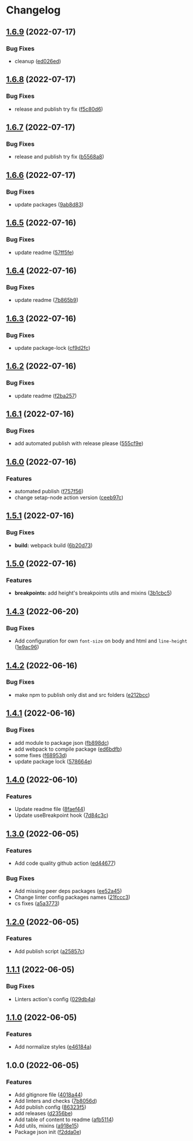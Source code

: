 # Changelog

## [1.6.9](https://github.com/furdzik/css-in-js-styles-utils/compare/v1.6.8...v1.6.9) (2022-07-17)


### Bug Fixes

* cleanup ([ed026ed](https://github.com/furdzik/css-in-js-styles-utils/commit/ed026ed44b12c5487f13b0795a4474b98fd4a58d))

## [1.6.8](https://github.com/furdzik/css-in-js-styles-utils/compare/v1.6.7...v1.6.8) (2022-07-17)


### Bug Fixes

* release and publish try fix ([f5c80d6](https://github.com/furdzik/css-in-js-styles-utils/commit/f5c80d6b6ccfc88f3b77d96f0f4b256db9b5076d))

## [1.6.7](https://github.com/furdzik/css-in-js-styles-utils/compare/v1.6.6...v1.6.7) (2022-07-17)


### Bug Fixes

* release and publish try fix ([b5568a8](https://github.com/furdzik/css-in-js-styles-utils/commit/b5568a8b9ad8d6a955f02e1dfc975f801fde691b))

## [1.6.6](https://github.com/furdzik/css-in-js-styles-utils/compare/v1.6.5...v1.6.6) (2022-07-17)


### Bug Fixes

* update packages ([9ab8d83](https://github.com/furdzik/css-in-js-styles-utils/commit/9ab8d832447922ebc7855f714b5565b67b4ab88c))

## [1.6.5](https://github.com/furdzik/css-in-js-styles-utils/compare/v1.6.4...v1.6.5) (2022-07-16)


### Bug Fixes

* update readme ([57ff5fe](https://github.com/furdzik/css-in-js-styles-utils/commit/57ff5fef5a506c956cc7126ac73769b5933de291))

## [1.6.4](https://github.com/furdzik/css-in-js-styles-utils/compare/v1.6.3...v1.6.4) (2022-07-16)


### Bug Fixes

* update readme ([7b865b9](https://github.com/furdzik/css-in-js-styles-utils/commit/7b865b9c0278a60c34a9df79a949681a599b4b48))

## [1.6.3](https://github.com/furdzik/css-in-js-styles-utils/compare/v1.6.2...v1.6.3) (2022-07-16)


### Bug Fixes

* update package-lock ([cf9d2fc](https://github.com/furdzik/css-in-js-styles-utils/commit/cf9d2fc0ab927aff8840ba463fb9633e111a10da))

## [1.6.2](https://github.com/furdzik/css-in-js-styles-utils/compare/v1.6.1...v1.6.2) (2022-07-16)


### Bug Fixes

* update readme ([f2ba257](https://github.com/furdzik/css-in-js-styles-utils/commit/f2ba257fc80dc92d2d7c1e495f41612be0cc956d))

## [1.6.1](https://github.com/furdzik/css-in-js-styles-utils/compare/v1.6.0...v1.6.1) (2022-07-16)


### Bug Fixes

* add automated publish with release please ([555cf9e](https://github.com/furdzik/css-in-js-styles-utils/commit/555cf9e25982044d12a7a4cdf466d81a3a281ea5))

## [1.6.0](https://github.com/furdzik/css-in-js-styles-utils/compare/v1.5.1...v1.6.0) (2022-07-16)


### Features

* automated publish ([f757f56](https://github.com/furdzik/css-in-js-styles-utils/commit/f757f56e20242308d5b323deea21739833fbb873))
* change setap-node action version ([ceeb97c](https://github.com/furdzik/css-in-js-styles-utils/commit/ceeb97cb7ab9b8d275a22dd8eb6b291693854c4f))

## [1.5.1](https://github.com/furdzik/css-in-js-styles-utils/compare/v1.5.0...v1.5.1) (2022-07-16)


### Bug Fixes

* **build:** webpack build ([6b20d73](https://github.com/furdzik/css-in-js-styles-utils/commit/6b20d73b3eda7432737c4b6e27c259d30bb9f07a))

## [1.5.0](https://github.com/furdzik/css-in-js-styles-utils/compare/v1.4.3...v1.5.0) (2022-07-16)


### Features

* **breakpoints:** add height's breakpoints utils and mixins ([3b1cbc5](https://github.com/furdzik/css-in-js-styles-utils/commit/3b1cbc5f487c732cd8b4286cea76a3035eeafb52))

## [1.4.3](https://github.com/furdzik/css-in-js-styles-utils/compare/v1.4.2...v1.4.3) (2022-06-20)


### Bug Fixes

* Add configuration for own `font-size` on body and html and `line-height` ([1e9ac96](https://github.com/furdzik/css-in-js-styles-utils/commit/1e9ac96f700dd24a4345ea7928b43867f7f0b38f))

## [1.4.2](https://github.com/furdzik/css-in-js-styles-utils/compare/v1.4.1...v1.4.2) (2022-06-16)


### Bug Fixes

* make npm to publish only dist and src folders ([e212bcc](https://github.com/furdzik/css-in-js-styles-utils/commit/e212bccd7fcbe5e76b599d6aef337fbc2227f61f))

## [1.4.1](https://github.com/furdzik/css-in-js-styles-utils/compare/v1.4.0...v1.4.1) (2022-06-16)


### Bug Fixes

* add module to package json ([fb898dc](https://github.com/furdzik/css-in-js-styles-utils/commit/fb898dc306bbc51e05eb0d19c08e8af494ab20e9))
* add webpack to compile package ([ed6bdfb](https://github.com/furdzik/css-in-js-styles-utils/commit/ed6bdfb9e7fa6d30a4025cc86af4035c24a6c868))
* some fixes ([f68953d](https://github.com/furdzik/css-in-js-styles-utils/commit/f68953d4201ad86294a915767782a8d5907946f3))
* update package lock ([578664e](https://github.com/furdzik/css-in-js-styles-utils/commit/578664e79d0c2df66d2ac436163764b54665020d))

## [1.4.0](https://github.com/furdzik/css-in-js-styles-utils/compare/v1.3.0...v1.4.0) (2022-06-10)


### Features

* Update readme file ([8faef44](https://github.com/furdzik/css-in-js-styles-utils/commit/8faef448c79ff0e2a80b4233f23b0386691d281b))
* Update useBreakpoint hook ([7d84c3c](https://github.com/furdzik/css-in-js-styles-utils/commit/7d84c3cf15f326ffc84d0226b80d83a84d64fa81))

## [1.3.0](https://github.com/furdzik/css-in-js-styles-utils/compare/v1.2.0...v1.3.0) (2022-06-05)


### Features

* Add code quality github action ([ed44677](https://github.com/furdzik/css-in-js-styles-utils/commit/ed44677c5ef9a66e5ab3a67b58506b473c2eb187))


### Bug Fixes

* Add missing peer deps packages ([ee52a45](https://github.com/furdzik/css-in-js-styles-utils/commit/ee52a458bfe61caecd1b976243519235573fb136))
* Change linter config packages names ([21fccc3](https://github.com/furdzik/css-in-js-styles-utils/commit/21fccc3c5f75cf6d7a3a056f164096e61178f9a8))
* cs fixes ([a5a3773](https://github.com/furdzik/css-in-js-styles-utils/commit/a5a3773f6e9349fa7e501d7263fc24a19c7c64a8))

## [1.2.0](https://github.com/furdzik/css-in-js-styles-utils/compare/v1.1.1...v1.2.0) (2022-06-05)


### Features

* Add publish script ([a25857c](https://github.com/furdzik/css-in-js-styles-utils/commit/a25857caca7991d5f70837eaff4272b86c23d3a2))

## [1.1.1](https://github.com/furdzik/css-in-js-styles-utils/compare/v1.1.0...v1.1.1) (2022-06-05)


### Bug Fixes

* Linters action's config ([029db4a](https://github.com/furdzik/css-in-js-styles-utils/commit/029db4a0a0448bc7b83876ba391802a1aa44bfb0))

## [1.1.0](https://github.com/furdzik/css-in-js-styles-utils/compare/v1.0.0...v1.1.0) (2022-06-05)


### Features

* Add normalize styles ([e46184a](https://github.com/furdzik/css-in-js-styles-utils/commit/e46184af4908c39404ef0bc7a4a0d0e4c5a12d3a))

## 1.0.0 (2022-06-05)


### Features

* Add gitignore file ([4018a44](https://github.com/furdzik/css-in-js-styles-utils/commit/4018a44d2cb0133c40dba4c6e68624aa5e0b4c35))
* Add linters and checks ([7b8056d](https://github.com/furdzik/css-in-js-styles-utils/commit/7b8056d1751ed3391a08afee59c754b542711598))
* Add publish config ([86323f5](https://github.com/furdzik/css-in-js-styles-utils/commit/86323f50d8242ae45bf7b4f33d45ca3d82b13179))
* add releases ([d2356be](https://github.com/furdzik/css-in-js-styles-utils/commit/d2356bed4d0f18772dc10912ad8f7f3f3d039a05))
* Add table of content to readme ([afb5114](https://github.com/furdzik/css-in-js-styles-utils/commit/afb511407736a432551b6483cea246ffa44d92f8))
* Add utils, mixins ([a918e15](https://github.com/furdzik/css-in-js-styles-utils/commit/a918e154461bfc19ca9ba6312d88e7483d2f37f4))
* Package json init ([f2dda0e](https://github.com/furdzik/css-in-js-styles-utils/commit/f2dda0eec27bb830e4c3b2daf936e28a16354389))
